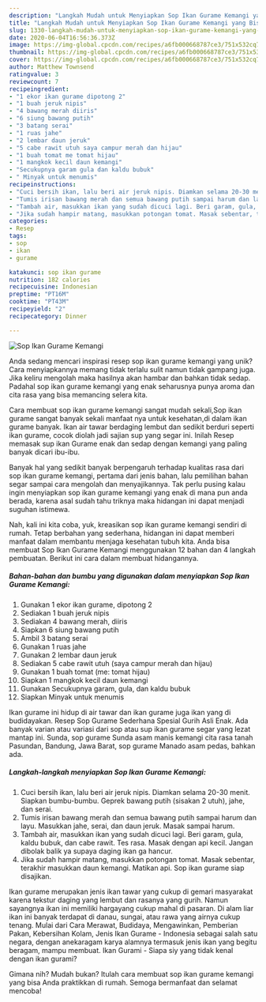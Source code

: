 ```yaml
---
description: "Langkah Mudah untuk Menyiapkan Sop Ikan Gurame Kemangi yang Bisa Manjain Lidah"
title: "Langkah Mudah untuk Menyiapkan Sop Ikan Gurame Kemangi yang Bisa Manjain Lidah"
slug: 1330-langkah-mudah-untuk-menyiapkan-sop-ikan-gurame-kemangi-yang-bisa-manjain-lidah
date: 2020-06-04T16:56:36.373Z
image: https://img-global.cpcdn.com/recipes/a6fb000668787ce3/751x532cq70/sop-ikan-gurame-kemangi-foto-resep-utama.jpg
thumbnail: https://img-global.cpcdn.com/recipes/a6fb000668787ce3/751x532cq70/sop-ikan-gurame-kemangi-foto-resep-utama.jpg
cover: https://img-global.cpcdn.com/recipes/a6fb000668787ce3/751x532cq70/sop-ikan-gurame-kemangi-foto-resep-utama.jpg
author: Matthew Townsend
ratingvalue: 3
reviewcount: 7
recipeingredient:
- "1 ekor ikan gurame dipotong 2"
- "1 buah jeruk nipis"
- "4 bawang merah diiris"
- "6 siung bawang putih"
- "3 batang serai"
- "1 ruas jahe"
- "2 lembar daun jeruk"
- "5 cabe rawit utuh saya campur merah dan hijau"
- "1 buah tomat me tomat hijau"
- "1 mangkok kecil daun kemangi"
- "Secukupnya garam gula dan kaldu bubuk"
- " Minyak untuk menumis"
recipeinstructions:
- "Cuci bersih ikan, lalu beri air jeruk nipis. Diamkan selama 20-30 menit. Siapkan bumbu-bumbu. Geprek bawang putih (sisakan 2 utuh), jahe, dan serai."
- "Tumis irisan bawang merah dan semua bawang putih sampai harum dan layu. Masukkan jahe, serai, dan daun jeruk. Masak sampai harum."
- "Tambah air, masukkan ikan yang sudah dicuci lagi. Beri garam, gula, kaldu bubuk, dan cabe rawit. Tes rasa. Masak dengan api kecil. Jangan dibolak balik ya supaya daging ikan ga hancur."
- "Jika sudah hampir matang, masukkan potongan tomat. Masak sebentar, terakhir masukkan daun kemangi. Matikan api. Sop ikan gurame siap disajikan."
categories:
- Resep
tags:
- sop
- ikan
- gurame

katakunci: sop ikan gurame 
nutrition: 182 calories
recipecuisine: Indonesian
preptime: "PT16M"
cooktime: "PT43M"
recipeyield: "2"
recipecategory: Dinner

---
```



![Sop Ikan Gurame Kemangi](https://img-global.cpcdn.com/recipes/a6fb000668787ce3/751x532cq70/sop-ikan-gurame-kemangi-foto-resep-utama.jpg)

Anda sedang mencari inspirasi resep sop ikan gurame kemangi yang unik? Cara menyiapkannya memang tidak terlalu sulit namun tidak gampang juga. Jika keliru mengolah maka hasilnya akan hambar dan bahkan tidak sedap. Padahal sop ikan gurame kemangi yang enak seharusnya punya aroma dan cita rasa yang bisa memancing selera kita.

Cara membuat sop ikan gurame kemangi sangat mudah sekali,Sop ikan gurame sangat banyak sekali manfaat nya untuk kesehatan,di dalam ikan gurame banyak. Ikan air tawar berdaging lembut dan sedikit berduri seperti ikan gurame, cocok diolah jadi sajian sup yang segar ini. Inilah Resep memasak sup ikan Gurame enak dan sedap dengan kemangi yang paling banyak dicari ibu-ibu.

Banyak hal yang sedikit banyak berpengaruh terhadap kualitas rasa dari sop ikan gurame kemangi, pertama dari jenis bahan, lalu pemilihan bahan segar sampai cara mengolah dan menyajikannya. Tak perlu pusing kalau ingin menyiapkan sop ikan gurame kemangi yang enak di mana pun anda berada, karena asal sudah tahu triknya maka hidangan ini dapat menjadi suguhan istimewa.


Nah, kali ini kita coba, yuk, kreasikan sop ikan gurame kemangi sendiri di rumah. Tetap berbahan yang sederhana, hidangan ini dapat memberi manfaat dalam membantu menjaga kesehatan tubuh kita. Anda bisa membuat Sop Ikan Gurame Kemangi menggunakan 12 bahan dan 4 langkah pembuatan. Berikut ini cara dalam membuat hidangannya.

<!--inarticleads1-->

##### Bahan-bahan dan bumbu yang digunakan dalam menyiapkan Sop Ikan Gurame Kemangi:

1. Gunakan 1 ekor ikan gurame, dipotong 2
1. Sediakan 1 buah jeruk nipis
1. Sediakan 4 bawang merah, diiris
1. Siapkan 6 siung bawang putih
1. Ambil 3 batang serai
1. Gunakan 1 ruas jahe
1. Gunakan 2 lembar daun jeruk
1. Sediakan 5 cabe rawit utuh (saya campur merah dan hijau)
1. Gunakan 1 buah tomat (me: tomat hijau)
1. Siapkan 1 mangkok kecil daun kemangi
1. Gunakan Secukupnya garam, gula, dan kaldu bubuk
1. Siapkan  Minyak untuk menumis


Ikan gurame ini hidup di air tawar dan ikan gurame juga ikan yang di budidayakan. Resep Sop Gurame Sederhana Spesial Gurih Asli Enak. Ada banyak varian atau variasi dari sop atau sup ikan gurame segar yang lezat mantap ini. Sunda, sop gurame Sunda asam manis kemangi cita rasa tanah Pasundan, Bandung, Jawa Barat, sop gurame Manado asam pedas, bahkan ada. 

<!--inarticleads2-->

##### Langkah-langkah menyiapkan Sop Ikan Gurame Kemangi:

1. Cuci bersih ikan, lalu beri air jeruk nipis. Diamkan selama 20-30 menit. Siapkan bumbu-bumbu. Geprek bawang putih (sisakan 2 utuh), jahe, dan serai.
1. Tumis irisan bawang merah dan semua bawang putih sampai harum dan layu. Masukkan jahe, serai, dan daun jeruk. Masak sampai harum.
1. Tambah air, masukkan ikan yang sudah dicuci lagi. Beri garam, gula, kaldu bubuk, dan cabe rawit. Tes rasa. Masak dengan api kecil. Jangan dibolak balik ya supaya daging ikan ga hancur.
1. Jika sudah hampir matang, masukkan potongan tomat. Masak sebentar, terakhir masukkan daun kemangi. Matikan api. Sop ikan gurame siap disajikan.


Ikan gurame merupakan jenis ikan tawar yang cukup di gemari masyarakat karena tekstur daging yang lembut dan rasanya yang gurih. Namun sayangnya ikan ini memiliki hargayang cukup mahal di pasaran. Di alam liar ikan ini banyak terdapat di danau, sungai, atau rawa yang airnya cukup tenang. Mulai dari Cara Merawat, Budidaya, Mengawinkan, Pemberian Pakan, Kebersihan Kolam, Jenis Ikan Gurame - Indonesia sebagai salah satu negara, dengan anekaragam karya alamnya termasuk jenis ikan yang begitu beragam, mampu membuat. Ikan Gurami - Siapa siy yang tidak kenal dengan ikan gurami? 

Gimana nih? Mudah bukan? Itulah cara membuat sop ikan gurame kemangi yang bisa Anda praktikkan di rumah. Semoga bermanfaat dan selamat mencoba!
